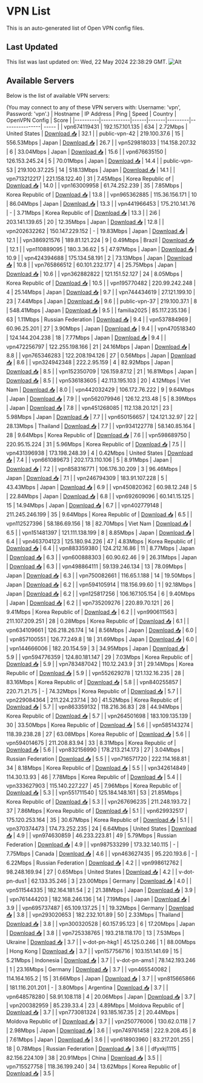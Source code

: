 # VPN List

This is an auto-generated list of Open VPN config files.

## Last Updated

This list was last updated on: Wed, 22 May 2024 22:38:29 GMT.
![Alt](https://repobeats.axiom.co/api/embed/186b98318ef1479477931607c1ad7d823f12451f.svg "Repobeats analytics image")

## Available Servers

Below is the list of available VPN servers:

(You may connect to any of these VPN servers with: Username: 'vpn', Password: 'vpn'.)
| Hostname | IP Address | Ping | Speed | Country | OpenVPN Config | Score |
|----------|------------|------|-------|---------|----------------| ----- |
| vpn674119431 | 192.157.101.135 | 634 | 2.72Mbps | United States | [Download 📥](./configs/server_0_US.ovpn) | 32.1 |
| public-vpn-42 | 219.100.37.6 | 15 | 556.53Mbps | Japan | [Download 📥](./configs/server_1_JP.ovpn) | 26.7 |
| vpn529818033 | 114.158.207.32 | 6 | 33.04Mbps | Japan | [Download 📥](./configs/server_2_JP.ovpn) | 15.6 |
| vpn676635150 | 126.153.245.24 | 5 | 70.01Mbps | Japan | [Download 📥](./configs/server_3_JP.ovpn) | 14.4 |
| public-vpn-53 | 219.100.37.225 | 14 | 518.13Mbps | Japan | [Download 📥](./configs/server_4_JP.ovpn) | 14.1 |
| vpn713212217 | 221.158.122.40 | 31 | 7.45Mbps | Korea Republic of | [Download 📥](./configs/server_5_KR.ovpn) | 14.0 |
| vpn163009958 | 61.74.252.239 | 35 | 7.85Mbps | Korea Republic of | [Download 📥](./configs/server_6_KR.ovpn) | 13.8 |
| vpn965362885 | 115.36.156.171 | 10 | 86.04Mbps | Japan | [Download 📥](./configs/server_7_JP.ovpn) | 13.3 |
| vpn441966453 | 175.210.141.76 | - | 3.71Mbps | Korea Republic of | [Download 📥](./configs/server_8_KR.ovpn) | 13.3 |
| 2i6 | 203.141.139.65 | 20 | 12.35Mbps | Japan | [Download 📥](./configs/server_9_JP.ovpn) | 12.8 |
| vpn202632262 | 150.147.229.152 | - | 19.83Mbps | Japan | [Download 📥](./configs/server_10_JP.ovpn) | 12.1 |
| vpn386921576 | 189.81.121.224 | 9 | 0.49Mbps | Brazil | [Download 📥](./configs/server_11_BR.ovpn) | 12.1 |
| vpn110889095 | 180.3.36.62 | 5 | 47.97Mbps | Japan | [Download 📥](./configs/server_12_JP.ovpn) | 10.9 |
| vpn424394688 | 175.134.58.191 | 2 | 73.13Mbps | Japan | [Download 📥](./configs/server_13_JP.ovpn) | 10.8 |
| vpn765866512 | 60.101.232.177 | 4 | 25.75Mbps | Japan | [Download 📥](./configs/server_14_JP.ovpn) | 10.6 |
| vpn362882822 | 121.151.52.127 | 24 | 8.05Mbps | Korea Republic of | [Download 📥](./configs/server_15_KR.ovpn) | 10.5 |
| vpn195770482 | 220.99.242.248 | 4 | 25.14Mbps | Japan | [Download 📥](./configs/server_16_JP.ovpn) | 9.7 |
| vpn744434619 | 27.121.199.10 | 23 | 7.44Mbps | Japan | [Download 📥](./configs/server_17_JP.ovpn) | 9.6 |
| public-vpn-37 | 219.100.37.1 | 8 | 548.41Mbps | Japan | [Download 📥](./configs/server_18_JP.ovpn) | 9.5 |
| familia2025 | 85.117.235.136 | 63 | 1.11Mbps | Russian Federation | [Download 📥](./configs/server_19_RU.ovpn) | 9.4 |
| vpn537884969 | 60.96.25.201 | 27 | 3.90Mbps | Japan | [Download 📥](./configs/server_20_JP.ovpn) | 9.4 |
| vpn470518340 | 124.144.204.238 | 18 | 7.77Mbps | Japan | [Download 📥](./configs/server_21_JP.ovpn) | 9.4 |
| vpn472256797 | 122.255.198.166 | 21 | 24.16Mbps | Japan | [Download 📥](./configs/server_22_JP.ovpn) | 8.8 |
| vpn765346283 | 122.208.194.126 | 27 | 0.56Mbps | Japan | [Download 📥](./configs/server_23_JP.ovpn) | 8.6 |
| vpn324942348 | 222.2.95.159 | 4 | 82.92Mbps | Japan | [Download 📥](./configs/server_24_JP.ovpn) | 8.5 |
| vpn152350709 | 126.159.87.12 | 21 | 16.81Mbps | Japan | [Download 📥](./configs/server_25_JP.ovpn) | 8.5 |
| vpn536183605 | 42.113.195.103 | 20 | 4.12Mbps | Viet Nam | [Download 📥](./configs/server_26_VN.ovpn) | 8.0 |
| vpn442032429 | 106.172.76.222 | 9 | 9.64Mbps | Japan | [Download 📥](./configs/server_27_JP.ovpn) | 7.9 |
| vpn562079946 | 126.12.213.48 | 5 | 8.39Mbps | Japan | [Download 📥](./configs/server_28_JP.ovpn) | 7.8 |
| vpn451268085 | 112.138.20.121 | 23 | 5.98Mbps | Japan | [Download 📥](./configs/server_29_JP.ovpn) | 7.7 |
| vpn650156657 | 124.121.32.97 | 22 | 28.13Mbps | Thailand | [Download 📥](./configs/server_30_TH.ovpn) | 7.7 |
| vpn934122778 | 58.140.85.164 | 28 | 9.64Mbps | Korea Republic of | [Download 📥](./configs/server_31_KR.ovpn) | 7.6 |
| vpn598689750 | 220.95.15.224 | 31 | 5.96Mbps | Korea Republic of | [Download 📥](./configs/server_32_KR.ovpn) | 7.5 |
| vpn431396938 | 173.198.248.39 | 4 | 0.42Mbps | United States | [Download 📥](./configs/server_33_US.ovpn) | 7.4 |
| vpn661089673 | 202.173.110.106 | 5 | 8.91Mbps | Japan | [Download 📥](./configs/server_34_JP.ovpn) | 7.2 |
| vpn858316771 | 106.176.30.209 | 3 | 96.46Mbps | Japan | [Download 📥](./configs/server_35_JP.ovpn) | 7.1 |
| vpn246794309 | 183.91.107.228 | 5 | 43.43Mbps | Japan | [Download 📥](./configs/server_36_JP.ovpn) | 6.9 |
| vpn450820362 | 60.98.12.248 | 5 | 22.84Mbps | Japan | [Download 📥](./configs/server_37_JP.ovpn) | 6.8 |
| vpn692609096 | 60.141.15.125 | 15 | 14.94Mbps | Japan | [Download 📥](./configs/server_38_JP.ovpn) | 6.7 |
| vpn402779148 | 211.245.246.199 | 35 | 9.64Mbps | Korea Republic of | [Download 📥](./configs/server_39_KR.ovpn) | 6.5 |
| vpn112527396 | 58.186.69.156 | 18 | 82.70Mbps | Viet Nam | [Download 📥](./configs/server_40_VN.ovpn) | 6.5 |
| vpn151481397 | 121.111.138.199 | 8 | 8.85Mbps | Japan | [Download 📥](./configs/server_41_JP.ovpn) | 6.4 |
| vpn463704123 | 125.180.94.226 | 47 | 4.83Mbps | Korea Republic of | [Download 📥](./configs/server_42_KR.ovpn) | 6.4 |
| vpn883359380 | 124.212.16.86 | 11 | 8.77Mbps | Japan | [Download 📥](./configs/server_43_JP.ovpn) | 6.3 |
| vpn600888303 | 60.90.62.46 | 9 | 26.31Mbps | Japan | [Download 📥](./configs/server_44_JP.ovpn) | 6.3 |
| vpn498864111 | 59.139.246.134 | 13 | 78.09Mbps | Japan | [Download 📥](./configs/server_45_JP.ovpn) | 6.3 |
| vpn750082661 | 116.65.1.188 | 14 | 19.50Mbps | Japan | [Download 📥](./configs/server_46_JP.ovpn) | 6.2 |
| vpn594105914 | 118.156.99.60 | 1 | 92.18Mbps | Japan | [Download 📥](./configs/server_47_JP.ovpn) | 6.2 |
| vpn125817256 | 106.167.105.154 | 6 | 9.40Mbps | Japan | [Download 📥](./configs/server_48_JP.ovpn) | 6.2 |
| vpn735209276 | 220.89.70.121 | 26 | 9.41Mbps | Korea Republic of | [Download 📥](./configs/server_49_KR.ovpn) | 6.2 |
| vpn990611563 | 211.107.209.251 | 28 | 0.28Mbps | Korea Republic of | [Download 📥](./configs/server_50_KR.ovpn) | 6.1 |
| vpn634109661 | 126.218.26.174 | 14 | 8.56Mbps | Japan | [Download 📥](./configs/server_51_JP.ovpn) | 6.0 |
| vpn857100551 | 126.77.249.8 | 18 | 31.69Mbps | Japan | [Download 📥](./configs/server_52_JP.ovpn) | 6.0 |
| vpn144666006 | 182.20.154.59 | 3 | 34.95Mbps | Japan | [Download 📥](./configs/server_53_JP.ovpn) | 5.9 |
| vpn594776359 | 124.80.181.147 | 29 | 7.03Mbps | Korea Republic of | [Download 📥](./configs/server_54_KR.ovpn) | 5.9 |
| vpn783487042 | 110.12.243.9 | 31 | 29.14Mbps | Korea Republic of | [Download 📥](./configs/server_55_KR.ovpn) | 5.9 |
| vpn552629278 | 121.132.16.235 | 28 | 83.16Mbps | Korea Republic of | [Download 📥](./configs/server_56_KR.ovpn) | 5.8 |
| vpn840255857 | 220.71.21.75 | - | 74.32Mbps | Korea Republic of | [Download 📥](./configs/server_57_KR.ovpn) | 5.7 |
| vpn229084364 | 211.224.237.14 | 30 | 41.52Mbps | Korea Republic of | [Download 📥](./configs/server_58_KR.ovpn) | 5.7 |
| vpn863359132 | 118.216.36.83 | 28 | 44.94Mbps | Korea Republic of | [Download 📥](./configs/server_59_KR.ovpn) | 5.7 |
| vpn264501698 | 183.109.135.139 | 30 | 33.50Mbps | Korea Republic of | [Download 📥](./configs/server_60_KR.ovpn) | 5.6 |
| vpn585143274 | 118.39.238.28 | 27 | 63.08Mbps | Korea Republic of | [Download 📥](./configs/server_61_KR.ovpn) | 5.6 |
| vpn594014675 | 211.208.83.94 | 33 | 8.31Mbps | Korea Republic of | [Download 📥](./configs/server_62_KR.ovpn) | 5.6 |
| vpn832156990 | 178.213.214.173 | 27 | 3.04Mbps | Russian Federation | [Download 📥](./configs/server_63_RU.ovpn) | 5.5 |
| vpn716571720 | 222.114.168.81 | 34 | 8.18Mbps | Korea Republic of | [Download 📥](./configs/server_64_KR.ovpn) | 5.5 |
| vpn342614849 | 114.30.13.93 | 46 | 7.78Mbps | Korea Republic of | [Download 📥](./configs/server_65_KR.ovpn) | 5.4 |
| vpn333627903 | 115.140.227.227 | 45 | 7.96Mbps | Korea Republic of | [Download 📥](./configs/server_66_KR.ovpn) | 5.3 |
| vpn551711540 | 125.184.148.161 | 53 | 21.85Mbps | Korea Republic of | [Download 📥](./configs/server_67_KR.ovpn) | 5.3 |
| vpn267696235 | 211.248.193.72 | 37 | 7.86Mbps | Korea Republic of | [Download 📥](./configs/server_68_KR.ovpn) | 5.1 |
| vpn629932517 | 175.120.253.164 | 35 | 30.67Mbps | Korea Republic of | [Download 📥](./configs/server_69_KR.ovpn) | 5.1 |
| vpn370374473 | 174.73.252.235 | 24 | 6.64Mbps | United States | [Download 📥](./configs/server_70_US.ovpn) | 4.9 |
| vpn974630859 | 46.233.223.81 | 49 | 5.79Mbps | Russian Federation | [Download 📥](./configs/server_71_RU.ovpn) | 4.9 |
| vpn987533299 | 173.32.140.115 | - | 7.75Mbps | Canada | [Download 📥](./configs/server_72_CA.ovpn) | 4.6 |
| vpn463627435 | 95.220.193.6 | - | 6.22Mbps | Russian Federation | [Download 📥](./configs/server_73_RU.ovpn) | 4.2 |
| vpn998612762 | 98.248.169.94 | 27 | 0.65Mbps | United States | [Download 📥](./configs/server_74_US.ovpn) | 4.2 |
| v-dot-pn-dus1 | 62.133.35.246 | 3 | 23.00Mbps | Germany | [Download 📥](./configs/server_75_DE.ovpn) | 4.0 |
| vpn511544335 | 182.164.181.54 | 2 | 21.38Mbps | Japan | [Download 📥](./configs/server_76_JP.ovpn) | 3.9 |
| vpn761444203 | 182.168.246.136 | 14 | 7.19Mbps | Japan | [Download 📥](./configs/server_77_JP.ovpn) | 3.9 |
| vpn695737487 | 65.109.137.25 | 1 | 19.32Mbps | Germany | [Download 📥](./configs/server_78_DE.ovpn) | 3.8 |
| vpn293020653 | 182.232.101.89 | 50 | 2.33Mbps | Thailand | [Download 📥](./configs/server_79_TH.ovpn) | 3.8 |
| vpn300320528 | 60.157.95.123 | 6 | 17.20Mbps | Japan | [Download 📥](./configs/server_80_JP.ovpn) | 3.8 |
| vpn725338765 | 193.218.118.170 | 13 | 7.53Mbps | Ukraine | [Download 📥](./configs/server_81_UA.ovpn) | 3.7 |
| v-dot-pn-hkg1 | 45.125.0.246 | 1 | 88.00Mbps | Hong Kong | [Download 📥](./configs/server_82_HK.ovpn) | 3.7 |
| vpn157756716 | 103.151.141.69 | 15 | 5.21Mbps | Indonesia | [Download 📥](./configs/server_83_ID.ovpn) | 3.7 |
| v-dot-pn-ams1 | 78.142.193.246 | 1 | 23.16Mbps | Germany | [Download 📥](./configs/server_84_DE.ovpn) | 3.7 |
| vpn465540082 | 114.164.165.2 | 15 | 31.66Mbps | Japan | [Download 📥](./configs/server_85_JP.ovpn) | 3.7 |
| vpn815665866 | 181.116.201.201 | - | 3.80Mbps | Argentina | [Download 📥](./configs/server_86_AR.ovpn) | 3.7 |
| vpn648578280 | 58.91.108.118 | 4 | 20.06Mbps | Japan | [Download 📥](./configs/server_87_JP.ovpn) | 3.7 |
| vpn200382959 | 85.239.33.4 | 23 | 4.89Mbps | Moldova Republic of | [Download 📥](./configs/server_88_MD.ovpn) | 3.7 |
| vpn773081324 | 93.185.167.35 | 2 | 20.44Mbps | Moldova Republic of | [Download 📥](./configs/server_89_MD.ovpn) | 3.7 |
| vpn250776006 | 130.62.0.118 | 7 | 2.98Mbps | Japan | [Download 📥](./configs/server_90_JP.ovpn) | 3.6 |
| vpn749761458 | 222.9.208.45 | 8 | 7.61Mbps | Japan | [Download 📥](./configs/server_91_JP.ovpn) | 3.6 |
| vpn618903960 | 83.217.201.255 | 18 | 0.78Mbps | Russian Federation | [Download 📥](./configs/server_92_RU.ovpn) | 3.6 |
| dfyxkj1115 | 82.156.224.109 | 38 | 20.91Mbps | China | [Download 📥](./configs/server_93_CN.ovpn) | 3.5 |
| vpn715527758 | 118.36.199.240 | 34 | 13.62Mbps | Korea Republic of | [Download 📥](./configs/server_94_KR.ovpn) | 3.5 |
